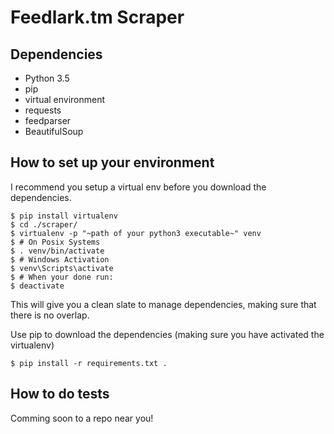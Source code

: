 Feedlark.tm Scraper
================

Dependencies
------------

- Python 3.5
- pip
- virtual environment
- requests
- feedparser
- BeautifulSoup

How to set up your environment
------------------------------

I recommend you setup a virtual env before you download the dependencies.

    $ pip install virtualenv
    $ cd ./scraper/
    $ virtualenv -p "~path of your python3 executable~" venv
    $ # On Posix Systems
    $ . venv/bin/activate
    $ # Windows Activation
    $ venv\Scripts\activate
    $ # When your done run:
    $ deactivate


This will give you a clean slate to manage dependencies, making sure that
there is no overlap.

Use pip to download the dependencies (making sure you have activated the
virtualenv)

    $ pip install -r requirements.txt .


How to do tests
------------

Comming soon to a repo near you!